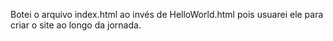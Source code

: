 Botei o arquivo index.html ao invés de HelloWorld.html pois usuarei ele para criar o site ao longo da jornada.

